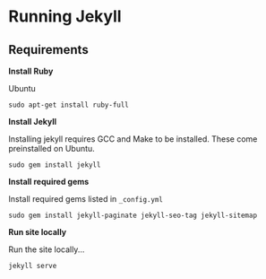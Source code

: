 # Running Jekyll

## Requirements

**Install Ruby**

Ubuntu
```
sudo apt-get install ruby-full
```

**Install Jekyll**

Installing jekyll requires GCC and Make to be installed. These come preinstalled on Ubuntu.

```
sudo gem install jekyll
```

**Install required gems**

Install required gems listed in `_config.yml`

```
sudo gem install jekyll-paginate jekyll-seo-tag jekyll-sitemap
```

**Run site locally**

Run the site locally...

```
jekyll serve
```
